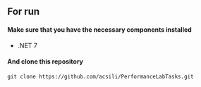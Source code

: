 
## For run

#### Make sure that you have the necessary components installed

* .NET 7


#### And clone this repository

```
git clone https://github.com/acsili/PerformanceLabTasks.git
```